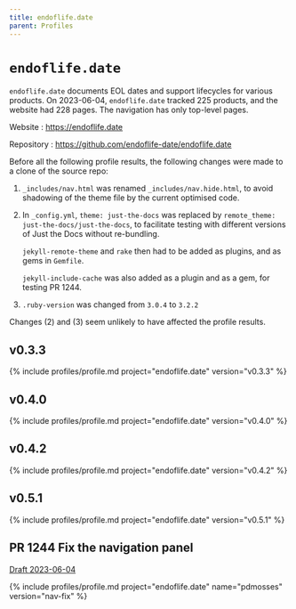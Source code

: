 ```yaml
---
title: endoflife.date
parent: Profiles
---
```


# `endoflife.date`

`endoflife.date` documents EOL dates and support lifecycles for various products.
On 2023-06-04, `endoflife.date` tracked 225 products, and the website had 228 pages.
The navigation has only top-level pages.

Website
: <https://endoflife.date>

Repository
: <https://github.com/endoflife-date/endoflife.date>

Before all the following profile results, the following changes were made to a clone of the source repo:

1.  `_includes/nav.html` was renamed `_includes/nav.hide.html`,
    to avoid shadowing of the theme file by the current optimised code.

1.  In `_config.yml`, `theme: just-the-docs` was replaced by `remote_theme: just-the-docs/just-the-docs`,
    to facilitate testing with different versions of Just the Docs without re-bundling.
    
    `jekyll-remote-theme` and `rake` then had to be added as plugins,
    and as gems in `Gemfile`.
    
    `jekyll-include-cache` was also added as a plugin and as a gem,
    for testing PR 1244.

1.  `.ruby-version` was changed from `3.0.4` to `3.2.2`

Changes (2) and (3) seem unlikely to have affected the profile results.

## v0.3.3

{% include profiles/profile.md project="endoflife.date" version="v0.3.3" %}

## v0.4.0

{% include profiles/profile.md project="endoflife.date" version="v0.4.0" %}

## v0.4.2

{% include profiles/profile.md project="endoflife.date" version="v0.4.2" %}

## v0.5.1

{% include profiles/profile.md project="endoflife.date" version="v0.5.1" %}

## PR 1244 Fix the navigation panel

[Draft 2023-06-04](https://github.com/just-the-docs/just-the-docs/pull/1244/commits/d14cd245bf721de267e6d2769458ed790bec9b17)

{% include profiles/profile.md project="endoflife.date" name="pdmosses" version="nav-fix" %}
